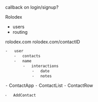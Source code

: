 callback on login/signup?

Rolodex
- users 
- routing

rolodex.com
rolodex.com/contactID


	-   user
        ⁃	contacts
        ⁃	name
            ⁃	interactions
                ⁃	date
                ⁃	notes


⁃	ContactApp
    ⁃	ContactList
        ⁃	ContactRow
    
    
    
    ⁃	AddContact
